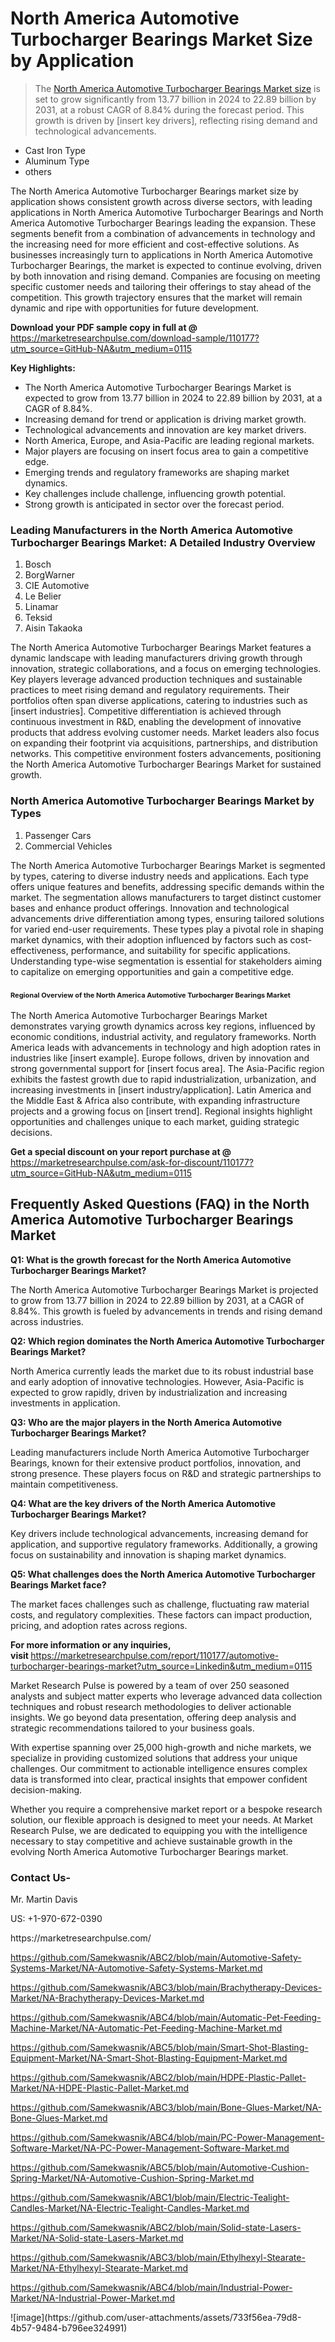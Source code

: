 <h1>North America Automotive Turbocharger Bearings Market&nbsp;Size by Application</h1><blockquote><p>The <a href="https://marketresearchpulse.com/download-sample/110177?utm_source=GitHub-NA&amp;utm_medium=0115">North America Automotive Turbocharger Bearings Market size</a> is set to grow significantly from 13.77 billion in 2024 to 22.89 billion by 2031, at a robust CAGR of 8.84% during the forecast period. This growth is driven by [insert key drivers], reflecting rising demand and technological advancements.</p></blockquote><ul><li>Cast Iron Type <li> Aluminum Type <li> others</li></ul><p>The North America Automotive Turbocharger Bearings market size by application shows consistent growth across diverse sectors, with leading applications in North America Automotive Turbocharger Bearings and North America Automotive Turbocharger Bearings leading the expansion. These segments benefit from a combination of advancements in technology and the increasing need for more efficient and cost-effective solutions. As businesses increasingly turn to applications in North America Automotive Turbocharger Bearings, the market is expected to continue evolving, driven by both innovation and rising demand. Companies are focusing on meeting specific customer needs and tailoring their offerings to stay ahead of the competition. This growth trajectory ensures that the market will remain dynamic and ripe with opportunities for future development.</p><p><strong>Download your PDF sample copy in full at @ </strong><a href="https://marketresearchpulse.com/download-sample/110177?utm_source=GitHub-NA&amp;utm_medium=0115">https://marketresearchpulse.com/download-sample/110177?utm_source=GitHub-NA&amp;utm_medium=0115</a></p><p><strong>Key Highlights: </strong></p><ul><li>The North America Automotive Turbocharger Bearings Market is expected to grow from 13.77 billion in 2024 to 22.89 billion by 2031, at a CAGR of 8.84%.</li><li>Increasing demand for trend or application is driving market growth.</li><li>Technological advancements and innovation are key market drivers.</li><li>North America, Europe, and Asia-Pacific are leading regional markets.</li><li>Major players are focusing on insert focus area to gain a competitive edge.</li><li>Emerging trends and regulatory frameworks are shaping market dynamics.</li><li>Key challenges include challenge, influencing growth potential.</li><li>Strong growth is anticipated in sector over the forecast period.</li></ul><h3>Leading Manufacturers in the North America Automotive Turbocharger Bearings Market: A Detailed Industry Overview</h3><ol><li>Bosch</li><li>BorgWarner</li><li>CIE Automotive</li><li>Le Belier</li><li>Linamar</li><li>Teksid</li><li>Aisin Takaoka</li></ol><div class="flex max-w-full flex-col flex-grow"><div class="min-h-8 text-message flex w-full flex-col items-end gap-2 whitespace-normal break-words [.text-message+&amp;]:mt-5" dir="auto" data-message-author-role="assistant" data-message-id="fd8432e4-4910-450d-b182-61b7bfb0a01f" data-message-model-slug="gpt-4o"><div class="flex w-full flex-col gap-1 empty:hidden first:pt-[3px]"><div class="markdown prose w-full break-words dark:prose-invert light"><p>The North America Automotive Turbocharger Bearings Market features a dynamic landscape with leading manufacturers driving growth through innovation, strategic collaborations, and a focus on emerging technologies. Key players leverage advanced production techniques and sustainable practices to meet rising demand and regulatory requirements. Their portfolios often span diverse applications, catering to industries such as [insert industries]. Competitive differentiation is achieved through continuous investment in R&amp;D, enabling the development of innovative products that address evolving customer needs. Market leaders also focus on expanding their footprint via acquisitions, partnerships, and distribution networks. This competitive environment fosters advancements, positioning the North America Automotive Turbocharger Bearings Market for sustained growth.</p></div></div></div></div><h3>North America Automotive Turbocharger Bearings Market by Types</h3><ol><li>Passenger Cars <li> Commercial Vehicles</li></ol><div class="flex max-w-full flex-col flex-grow"><div class="min-h-8 text-message flex w-full flex-col items-end gap-2 whitespace-normal break-words [.text-message+&amp;]:mt-5" dir="auto" data-message-author-role="assistant" data-message-id="084470be-0bb7-4664-bddf-5156b4f41249" data-message-model-slug="gpt-4o-mini"><div class="flex w-full flex-col gap-1 empty:hidden first:pt-[3px]"><div class="markdown prose w-full break-words dark:prose-invert light"><p>The North America Automotive Turbocharger Bearings Market is segmented by types, catering to diverse industry needs and applications. Each type offers unique features and benefits, addressing specific demands within the market. The segmentation allows manufacturers to target distinct customer bases and enhance product offerings. Innovation and technological advancements drive differentiation among types, ensuring tailored solutions for varied end-user requirements. These types play a pivotal role in shaping market dynamics, with their adoption influenced by factors such as cost-effectiveness, performance, and suitability for specific applications. Understanding type-wise segmentation is essential for stakeholders aiming to capitalize on emerging opportunities and gain a competitive edge.</p></div></div></div></div><h3><span style="font-size: 11px;">Regional Overview of the North America Automotive Turbocharger Bearings Market</span></h3><div class="flex max-w-full flex-col flex-grow"><div class="min-h-8 text-message flex w-full flex-col items-end gap-2 whitespace-normal break-words [.text-message+&amp;]:mt-5" dir="auto" data-message-author-role="assistant" data-message-id="e9038762-ce64-4e30-91c9-9bd413514231" data-message-model-slug="gpt-4o-mini"><div class="flex w-full flex-col gap-1 empty:hidden first:pt-[3px]"><div class="markdown prose w-full break-words dark:prose-invert light"><p>The North America Automotive Turbocharger Bearings Market demonstrates varying growth dynamics across key regions, influenced by economic conditions, industrial activity, and regulatory frameworks. North America leads with advancements in technology and high adoption rates in industries like [insert example]. Europe follows, driven by innovation and strong governmental support for [insert focus area]. The Asia-Pacific region exhibits the fastest growth due to rapid industrialization, urbanization, and increasing investments in [insert industry/application]. Latin America and the Middle East &amp; Africa also contribute, with expanding infrastructure projects and a growing focus on [insert trend]. Regional insights highlight opportunities and challenges unique to each market, guiding strategic decisions.</p></div></div></div></div><p><strong>Get a special discount on your report purchase at @ </strong><a href="https://marketresearchpulse.com/ask-for-discount/110177?utm_source=GitHub-NA&amp;utm_medium=0115">https://marketresearchpulse.com/ask-for-discount/110177?utm_source=GitHub-NA&amp;utm_medium=0115</a></p><h2>Frequently Asked Questions (FAQ) in the North America Automotive Turbocharger Bearings Market</h2><p><strong>Q1: What is the growth forecast for the North America Automotive Turbocharger Bearings Market?</strong></p><p>The North America Automotive Turbocharger Bearings Market is projected to grow from 13.77 billion in 2024 to 22.89 billion by 2031, at a CAGR of 8.84%. This growth is fueled by advancements in trends and rising demand across industries.</p><p><strong>Q2: Which region dominates the North America Automotive Turbocharger Bearings Market?</strong></p><p>North America currently leads the market due to its robust industrial base and early adoption of innovative technologies. However, Asia-Pacific is expected to grow rapidly, driven by industrialization and increasing investments in application.</p><p><strong>Q3: Who are the major players in the North America Automotive Turbocharger Bearings Market?</strong></p><p>Leading manufacturers include North America Automotive Turbocharger Bearings, known for their extensive product portfolios, innovation, and strong presence. These players focus on R&amp;D and strategic partnerships to maintain competitiveness.</p><p><strong>Q4: What are the key drivers of the North America Automotive Turbocharger Bearings Market?</strong></p><p>Key drivers include technological advancements, increasing demand for application, and supportive regulatory frameworks. Additionally, a growing focus on sustainability and innovation is shaping market dynamics.</p><p><strong>Q5: What challenges does the North America Automotive Turbocharger Bearings Market face?</strong></p><p>The market faces challenges such as challenge, fluctuating raw material costs, and regulatory complexities. These factors can impact production, pricing, and adoption rates across regions.</p><p><strong>For more information or any inquiries, visit&nbsp;</strong><a href="https://marketresearchpulse.com/report/110177/automotive-turbocharger-bearings-market?utm_source=Linkedin&utm_medium=0115">https://marketresearchpulse.com/report/110177/automotive-turbocharger-bearings-market?utm_source=Linkedin&utm_medium=0115</a></p><p>Market Research Pulse is powered by a team of over 250 seasoned analysts and subject matter experts who leverage advanced data collection techniques and robust research methodologies to deliver actionable insights. We go beyond data presentation, offering deep analysis and strategic recommendations tailored to your business goals.</p><p>With expertise spanning over 25,000 high-growth and niche markets, we specialize in providing customized solutions that address your unique challenges. Our commitment to actionable intelligence ensures complex data is transformed into clear, practical insights that empower confident decision-making.</p><p>Whether you require a comprehensive market report or a bespoke research solution, our flexible approach is designed to meet your needs. At Market Research Pulse, we are dedicated to equipping you with the intelligence necessary to stay competitive and achieve sustainable growth in the evolving North America Automotive Turbocharger Bearings market.</p><h3><strong>Contact Us-</strong></h3><p>Mr. Martin Davis</p><p>US: +1-970-672-0390</p><p>https://marketresearchpulse.com/</p><p><a href="https://github.com/Samekwasnik/ABC2/blob/main/Automotive-Safety-Systems-Market/NA-Automotive-Safety-Systems-Market.md">https://github.com/Samekwasnik/ABC2/blob/main/Automotive-Safety-Systems-Market/NA-Automotive-Safety-Systems-Market.md</a></p><p><a href="https://github.com/Samekwasnik/ABC3/blob/main/Brachytherapy-Devices-Market/NA-Brachytherapy-Devices-Market.md">https://github.com/Samekwasnik/ABC3/blob/main/Brachytherapy-Devices-Market/NA-Brachytherapy-Devices-Market.md</a></p><p><a href="https://github.com/Samekwasnik/ABC4/blob/main/Automatic-Pet-Feeding-Machine-Market/NA-Automatic-Pet-Feeding-Machine-Market.md">https://github.com/Samekwasnik/ABC4/blob/main/Automatic-Pet-Feeding-Machine-Market/NA-Automatic-Pet-Feeding-Machine-Market.md</a></p><p><a href="https://github.com/Samekwasnik/ABC5/blob/main/Smart-Shot-Blasting-Equipment-Market/NA-Smart-Shot-Blasting-Equipment-Market.md">https://github.com/Samekwasnik/ABC5/blob/main/Smart-Shot-Blasting-Equipment-Market/NA-Smart-Shot-Blasting-Equipment-Market.md</a></p><p><a href="https://github.com/Samekwasnik/ABC2/blob/main/HDPE-Plastic-Pallet-Market/NA-HDPE-Plastic-Pallet-Market.md">https://github.com/Samekwasnik/ABC2/blob/main/HDPE-Plastic-Pallet-Market/NA-HDPE-Plastic-Pallet-Market.md</a></p><p><a href="https://github.com/Samekwasnik/ABC3/blob/main/Bone-Glues-Market/NA-Bone-Glues-Market.md">https://github.com/Samekwasnik/ABC3/blob/main/Bone-Glues-Market/NA-Bone-Glues-Market.md</a></p><p><a href="https://github.com/Samekwasnik/ABC4/blob/main/PC-Power-Management-Software-Market/NA-PC-Power-Management-Software-Market.md">https://github.com/Samekwasnik/ABC4/blob/main/PC-Power-Management-Software-Market/NA-PC-Power-Management-Software-Market.md</a></p><p><a href="https://github.com/Samekwasnik/ABC5/blob/main/Automotive-Cushion-Spring-Market/NA-Automotive-Cushion-Spring-Market.md">https://github.com/Samekwasnik/ABC5/blob/main/Automotive-Cushion-Spring-Market/NA-Automotive-Cushion-Spring-Market.md</a></p><p><a href="https://github.com/Samekwasnik/ABC1/blob/main/Electric-Tealight-Candles-Market/NA-Electric-Tealight-Candles-Market.md">https://github.com/Samekwasnik/ABC1/blob/main/Electric-Tealight-Candles-Market/NA-Electric-Tealight-Candles-Market.md</a></p><p><a href="https://github.com/Samekwasnik/ABC2/blob/main/Solid-state-Lasers-Market/NA-Solid-state-Lasers-Market.md">https://github.com/Samekwasnik/ABC2/blob/main/Solid-state-Lasers-Market/NA-Solid-state-Lasers-Market.md</a></p><p><a href="https://github.com/Samekwasnik/ABC3/blob/main/Ethylhexyl-Stearate-Market/NA-Ethylhexyl-Stearate-Market.md">https://github.com/Samekwasnik/ABC3/blob/main/Ethylhexyl-Stearate-Market/NA-Ethylhexyl-Stearate-Market.md</a></p><p><a href="https://github.com/Samekwasnik/ABC4/blob/main/Industrial-Power-Market/NA-Industrial-Power-Market.md">https://github.com/Samekwasnik/ABC4/blob/main/Industrial-Power-Market/NA-Industrial-Power-Market.md</a></p>
![image](https://github.com/user-attachments/assets/733f56ea-79d8-4b57-9484-b796ee324991)

